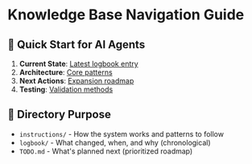 # Knowledge Base Navigation Guide

## 🚀 Quick Start for AI Agents
1. **Current State**: [Latest logbook entry](.knowledge/logbook/2025-08-24_1235_homelab-complete-optimization.md)
2. **Architecture**: [Core patterns](instructions/ARCHITECTURE.md)
3. **Next Actions**: [Expansion roadmap](../TODO.md)
4. **Testing**: [Validation methods](instructions/TESTING.md)

## 📁 Directory Purpose
- `instructions/` - How the system works and patterns to follow
- `logbook/` - What changed, when, and why (chronological)
- `TODO.md` - What's planned next (prioritized roadmap)
